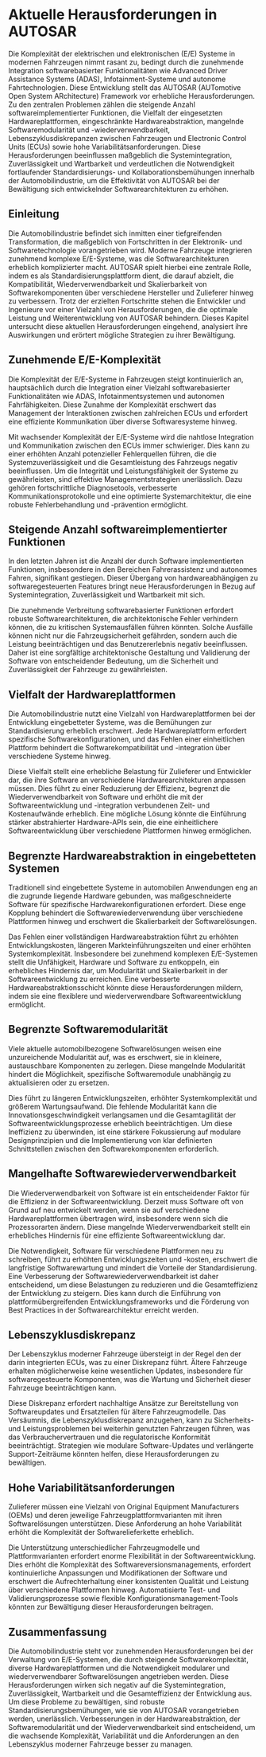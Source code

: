 # Aktuelle Herausforderungen in AUTOSAR

Die Komplexität der elektrischen und elektronischen (E/E) Systeme in modernen Fahrzeugen nimmt rasant zu, bedingt durch die zunehmende Integration softwarebasierter Funktionalitäten wie Advanced Driver Assistance Systems (ADAS), Infotainment-Systeme und autonome Fahrtechnologien. Diese Entwicklung stellt das AUTOSAR (AUTomotive Open System ARchitecture) Framework vor erhebliche Herausforderungen. Zu den zentralen Problemen zählen die steigende Anzahl softwareimplementierter Funktionen, die Vielfalt der eingesetzten Hardwareplattformen, eingeschränkte Hardwareabstraktion, mangelnde Softwaremodularität und -wiederverwendbarkeit, Lebenszyklusdiskrepanzen zwischen Fahrzeugen und Electronic Control Units (ECUs) sowie hohe Variabilitätsanforderungen. Diese Herausforderungen beeinflussen maßgeblich die Systemintegration, Zuverlässigkeit und Wartbarkeit und verdeutlichen die Notwendigkeit fortlaufender Standardisierungs- und Kollaborationsbemühungen innerhalb der Automobilindustrie, um die Effektivität von AUTOSAR bei der Bewältigung sich entwickelnder Softwarearchitekturen zu erhöhen.

## Einleitung

Die Automobilindustrie befindet sich inmitten einer tiefgreifenden Transformation, die maßgeblich von Fortschritten in der Elektronik- und Softwaretechnologie vorangetrieben wird. Moderne Fahrzeuge integrieren zunehmend komplexe E/E-Systeme, was die Softwarearchitekturen erheblich komplizierter macht. AUTOSAR spielt hierbei eine zentrale Rolle, indem es als Standardisierungsplattform dient, die darauf abzielt, die Kompatibilität, Wiederverwendbarkeit und Skalierbarkeit von Softwarekomponenten über verschiedene Hersteller und Zulieferer hinweg zu verbessern. Trotz der erzielten Fortschritte stehen die Entwickler und Ingenieure vor einer Vielzahl von Herausforderungen, die die optimale Leistung und Weiterentwicklung von AUTOSAR behindern. Dieses Kapitel untersucht diese aktuellen Herausforderungen eingehend, analysiert ihre Auswirkungen und erörtert mögliche Strategien zu ihrer Bewältigung.

## Zunehmende E/E-Komplexität

Die Komplexität der E/E-Systeme in Fahrzeugen steigt kontinuierlich an, hauptsächlich durch die Integration einer Vielzahl softwarebasierter Funktionalitäten wie ADAS, Infotainmentsystemen und autonomen Fahrfähigkeiten. Diese Zunahme der Komplexität erschwert das Management der Interaktionen zwischen zahlreichen ECUs und erfordert eine effiziente Kommunikation über diverse Softwaresysteme hinweg.

Mit wachsender Komplexität der E/E-Systeme wird die nahtlose Integration und Kommunikation zwischen den ECUs immer schwieriger. Dies kann zu einer erhöhten Anzahl potenzieller Fehlerquellen führen, die die Systemzuverlässigkeit und die Gesamtleistung des Fahrzeugs negativ beeinflussen. Um die Integrität und Leistungsfähigkeit der Systeme zu gewährleisten, sind effektive Managementstrategien unerlässlich. Dazu gehören fortschrittliche Diagnosetools, verbesserte Kommunikationsprotokolle und eine optimierte Systemarchitektur, die eine robuste Fehlerbehandlung und -prävention ermöglicht.

## Steigende Anzahl softwareimplementierter Funktionen

In den letzten Jahren ist die Anzahl der durch Software implementierten Funktionen, insbesondere in den Bereichen Fahrerassistenz und autonomes Fahren, signifikant gestiegen. Dieser Übergang von hardwareabhängigen zu softwaregesteuerten Features bringt neue Herausforderungen in Bezug auf Systemintegration, Zuverlässigkeit und Wartbarkeit mit sich.

Die zunehmende Verbreitung softwarebasierter Funktionen erfordert robuste Softwarearchitekturen, die architektonische Fehler verhindern können, die zu kritischen Systemausfällen führen könnten. Solche Ausfälle können nicht nur die Fahrzeugsicherheit gefährden, sondern auch die Leistung beeinträchtigen und das Benutzererlebnis negativ beeinflussen. Daher ist eine sorgfältige architektonische Gestaltung und Validierung der Software von entscheidender Bedeutung, um die Sicherheit und Zuverlässigkeit der Fahrzeuge zu gewährleisten.

## Vielfalt der Hardwareplattformen

Die Automobilindustrie nutzt eine Vielzahl von Hardwareplattformen bei der Entwicklung eingebetteter Systeme, was die Bemühungen zur Standardisierung erheblich erschwert. Jede Hardwareplattform erfordert spezifische Softwarekonfigurationen, und das Fehlen einer einheitlichen Plattform behindert die Softwarekompatibilität und -integration über verschiedene Systeme hinweg.

Diese Vielfalt stellt eine erhebliche Belastung für Zulieferer und Entwickler dar, die ihre Software an verschiedene Hardwarearchitekturen anpassen müssen. Dies führt zu einer Reduzierung der Effizienz, begrenzt die Wiederverwendbarkeit von Software und erhöht die mit der Softwareentwicklung und -integration verbundenen Zeit- und Kostenaufwände erheblich. Eine mögliche Lösung könnte die Einführung stärker abstrahierter Hardware-APIs sein, die eine einheitlichere Softwareentwicklung über verschiedene Plattformen hinweg ermöglichen.

## Begrenzte Hardwareabstraktion in eingebetteten Systemen

Traditionell sind eingebettete Systeme in automobilen Anwendungen eng an die zugrunde liegende Hardware gebunden, was maßgeschneiderte Software für spezifische Hardwarekonfigurationen erfordert. Diese enge Kopplung behindert die Softwarewiederverwendung über verschiedene Plattformen hinweg und erschwert die Skalierbarkeit der Softwarelösungen.

Das Fehlen einer vollständigen Hardwareabstraktion führt zu erhöhten Entwicklungskosten, längeren Markteinführungszeiten und einer erhöhten Systemkomplexität. Insbesondere bei zunehmend komplexen E/E-Systemen stellt die Unfähigkeit, Hardware und Software zu entkoppeln, ein erhebliches Hindernis dar, um Modularität und Skalierbarkeit in der Softwareentwicklung zu erreichen. Eine verbesserte Hardwareabstraktionsschicht könnte diese Herausforderungen mildern, indem sie eine flexiblere und wiederverwendbare Softwareentwicklung ermöglicht.

## Begrenzte Softwaremodularität

Viele aktuelle automobilbezogene Softwarelösungen weisen eine unzureichende Modularität auf, was es erschwert, sie in kleinere, austauschbare Komponenten zu zerlegen. Diese mangelnde Modularität hindert die Möglichkeit, spezifische Softwaremodule unabhängig zu aktualisieren oder zu ersetzen.

Dies führt zu längeren Entwicklungszeiten, erhöhter Systemkomplexität und größerem Wartungsaufwand. Die fehlende Modularität kann die Innovationsgeschwindigkeit verlangsamen und die Gesamtagilität der Softwareentwicklungsprozesse erheblich beeinträchtigen. Um diese Ineffizienz zu überwinden, ist eine stärkere Fokussierung auf modulare Designprinzipien und die Implementierung von klar definierten Schnittstellen zwischen den Softwarekomponenten erforderlich.

## Mangelhafte Softwarewiederverwendbarkeit

Die Wiederverwendbarkeit von Software ist ein entscheidender Faktor für die Effizienz in der Softwareentwicklung. Derzeit muss Software oft von Grund auf neu entwickelt werden, wenn sie auf verschiedene Hardwareplattformen übertragen wird, insbesondere wenn sich die Prozessorarten ändern. Diese mangelnde Wiederverwendbarkeit stellt ein erhebliches Hindernis für eine effiziente Softwareentwicklung dar.

Die Notwendigkeit, Software für verschiedene Plattformen neu zu schreiben, führt zu erhöhten Entwicklungszeiten und -kosten, erschwert die langfristige Softwarewartung und mindert die Vorteile der Standardisierung. Eine Verbesserung der Softwarewiederverwendbarkeit ist daher entscheidend, um diese Belastungen zu reduzieren und die Gesamteffizienz der Entwicklung zu steigern. Dies kann durch die Einführung von plattformübergreifenden Entwicklungsframeworks und die Förderung von Best Practices in der Softwarearchitektur erreicht werden.

## Lebenszyklusdiskrepanz

Der Lebenszyklus moderner Fahrzeuge übersteigt in der Regel den der darin integrierten ECUs, was zu einer Diskrepanz führt. Ältere Fahrzeuge erhalten möglicherweise keine wesentlichen Updates, insbesondere für softwaregesteuerte Komponenten, was die Wartung und Sicherheit dieser Fahrzeuge beeinträchtigen kann.

Diese Diskrepanz erfordert nachhaltige Ansätze zur Bereitstellung von Softwareupdates und Ersatzteilen für ältere Fahrzeugmodelle. Das Versäumnis, die Lebenszyklusdiskrepanz anzugehen, kann zu Sicherheits- und Leistungsproblemen bei weiterhin genutzten Fahrzeugen führen, was das Verbrauchervertrauen und die regulatorische Konformität beeinträchtigt. Strategien wie modulare Software-Updates und verlängerte Support-Zeiträume könnten helfen, diese Herausforderungen zu bewältigen.

## Hohe Variabilitätsanforderungen

Zulieferer müssen eine Vielzahl von Original Equipment Manufacturers (OEMs) und deren jeweilige Fahrzeugplattformvarianten mit ihren Softwarelösungen unterstützen. Diese Anforderung an hohe Variabilität erhöht die Komplexität der Softwarelieferkette erheblich.

Die Unterstützung unterschiedlicher Fahrzeugmodelle und Plattformvarianten erfordert enorme Flexibilität in der Softwareentwicklung. Dies erhöht die Komplexität des Softwareversionsmanagements, erfordert kontinuierliche Anpassungen und Modifikationen der Software und erschwert die Aufrechterhaltung einer konsistenten Qualität und Leistung über verschiedene Plattformen hinweg. Automatisierte Test- und Validierungsprozesse sowie flexible Konfigurationsmanagement-Tools könnten zur Bewältigung dieser Herausforderungen beitragen.

## Zusammenfassung

Die Automobilindustrie steht vor zunehmenden Herausforderungen bei der Verwaltung von E/E-Systemen, die durch steigende Softwarekomplexität, diverse Hardwareplattformen und die Notwendigkeit modularer und wiederverwendbarer Softwarelösungen angetrieben werden. Diese Herausforderungen wirken sich negativ auf die Systemintegration, Zuverlässigkeit, Wartbarkeit und die Gesamteffizienz der Entwicklung aus. Um diese Probleme zu bewältigen, sind robuste Standardisierungsbemühungen, wie sie von AUTOSAR vorangetrieben werden, unerlässlich. Verbesserungen in der Hardwareabstraktion, der Softwaremodularität und der Wiederverwendbarkeit sind entscheidend, um die wachsende Komplexität, Variabilität und die Anforderungen an den Lebenszyklus moderner Fahrzeuge besser zu managen.
